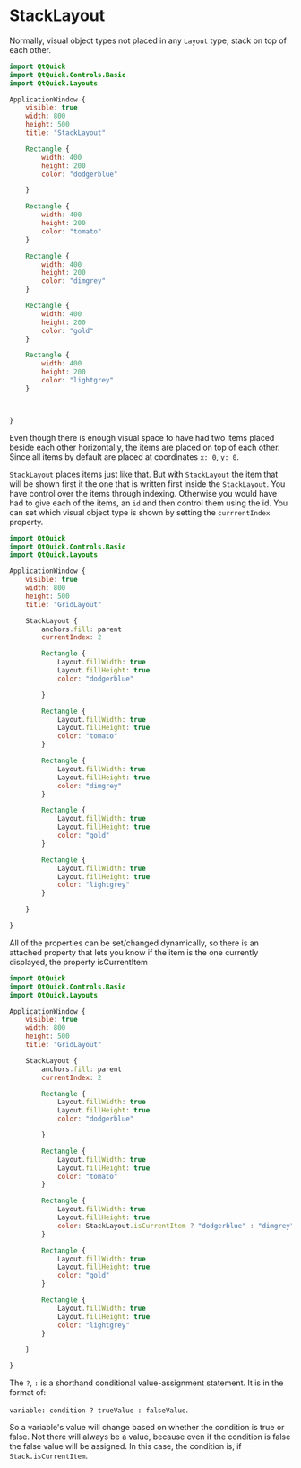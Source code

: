 # StackLayout

Normally, visual object types not placed in any `Layout` type, stack on top of each other.

```qml
import QtQuick
import QtQuick.Controls.Basic
import QtQuick.Layouts

ApplicationWindow {
    visible: true
    width: 800
    height: 500
    title: "StackLayout"

    Rectangle {
        width: 400
        height: 200
        color: "dodgerblue"

    }

    Rectangle {
        width: 400
        height: 200
        color: "tomato"
    }

    Rectangle {
        width: 400
        height: 200
        color: "dimgrey"
    }

    Rectangle {
        width: 400
        height: 200
        color: "gold"
    }

    Rectangle {
        width: 400
        height: 200
        color: "lightgrey"
    }



}
```

Even though there is enough visual space to have had two items placed beside each other horizontally, the items are placed on top of each other. Since all items by default are placed at coordinates `x: 0`, `y: 0`.

`StackLayout` places items just like that. But with `StackLayout` the item that will be shown first it the one that is written first inside the `StackLayout`. You have control over the items through indexing. Otherwise you would have had to give each of the items, an `id` and then control them using the id. You can set which visual object type is shown by setting the `currrentIndex` property.

```qml
import QtQuick
import QtQuick.Controls.Basic
import QtQuick.Layouts

ApplicationWindow {
    visible: true
    width: 800
    height: 500
    title: "GridLayout"

    StackLayout {
        anchors.fill: parent
        currentIndex: 2

        Rectangle {
            Layout.fillWidth: true
            Layout.fillHeight: true
            color: "dodgerblue"

        }

        Rectangle {
            Layout.fillWidth: true
            Layout.fillHeight: true
            color: "tomato"
        }

        Rectangle {
            Layout.fillWidth: true
            Layout.fillHeight: true
            color: "dimgrey"
        }

        Rectangle {
            Layout.fillWidth: true
            Layout.fillHeight: true
            color: "gold"
        }

        Rectangle {
            Layout.fillWidth: true
            Layout.fillHeight: true
            color: "lightgrey"
        }

    }

}
```

All of the properties can be set/changed dynamically, so there is an attached property that lets you know if the item is the one currently displayed, the property isCurrentItem

```qml
import QtQuick
import QtQuick.Controls.Basic
import QtQuick.Layouts

ApplicationWindow {
    visible: true
    width: 800
    height: 500
    title: "GridLayout"

    StackLayout {
        anchors.fill: parent
        currentIndex: 2

        Rectangle {
            Layout.fillWidth: true
            Layout.fillHeight: true
            color: "dodgerblue"

        }

        Rectangle {
            Layout.fillWidth: true
            Layout.fillHeight: true
            color: "tomato"
        }

        Rectangle {
            Layout.fillWidth: true
            Layout.fillHeight: true
            color: StackLayout.isCurrentItem ? "dodgerblue" : "dimgrey"
        }

        Rectangle {
            Layout.fillWidth: true
            Layout.fillHeight: true
            color: "gold"
        }

        Rectangle {
            Layout.fillWidth: true
            Layout.fillHeight: true
            color: "lightgrey"
        }

    }

}

```

The `?`, `:` is a shorthand conditional value-assignment statement. It is in the format of:

`variable: condition ? trueValue : falseValue`.

So a variable's value will change based on whether the condition is true or false. Not there will always be a value, because even if the condition is false the false value will be assigned. In this case, the condition is, if `Stack.isCurrentItem`.
